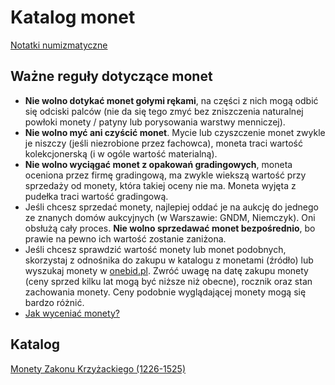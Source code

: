 
# Katalog monet

[Notatki numizmatyczne](https://numizmatyka.satola.net)

## Ważne reguły dotyczące monet
- **Nie wolno dotykać monet gołymi rękami**, na części z nich mogą odbić się odciski palców (nie da się tego zmyć bez zniszczenia naturalnej powłoki monety / patyny lub porysowania warstwy menniczej).
- **Nie wolno myć ani czyścić monet**. Mycie lub czyszczenie monet zwykle je niszczy (jeśli niezrobione przez fachowca), moneta traci wartość kolekcjonerską (i w ogóle wartość materialną).
- **Nie wolno wyciągać monet z opakowań gradingowych**, moneta oceniona przez firmę gradingową, ma zwykle wiekszą wartość przy sprzedaży od monety, która takiej oceny nie ma. Moneta wyjęta z pudełka traci wartość gradingową.
- Jeśli chcesz sprzedać monety, najlepiej oddać je na aukcję do jednego ze znanych domów aukcyjnych (w Warszawie: GNDM, Niemczyk). Oni obsłużą cały proces. **Nie wolno sprzedawać monet bezpośrednio**, bo prawie na pewno ich wartość zostanie zaniżona.
- Jeśli chcesz sprawdzić wartość monety lub monet podobnych, skorzystaj z odnośnika do zakupu w katalogu z monetami (źródło) lub wyszukaj monety w [onebid.pl](https://onebid.pl/pl). Zwróć uwagę na datę zakupu monety (ceny sprzed kilku lat mogą być niższe niż obecne), rocznik oraz stan zachowania monety. Ceny podobnie wyglądającej monety mogą się bardzo różnić.
- [Jak wyceniać monety?](https://www.youtube.com/watch?v=y3ImnHK4lhc)

## Katalog

[Monety Zakonu Krzyżackiego (1226-1525)](./pages/k1.md)